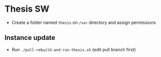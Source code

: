 # Thesis SW

* Create a folder named `thesis` on `/var` directory and assign permissions

## Instance update
* Run `./pull-rebuild-and-run-thesis.sh` (edit pull branch first)